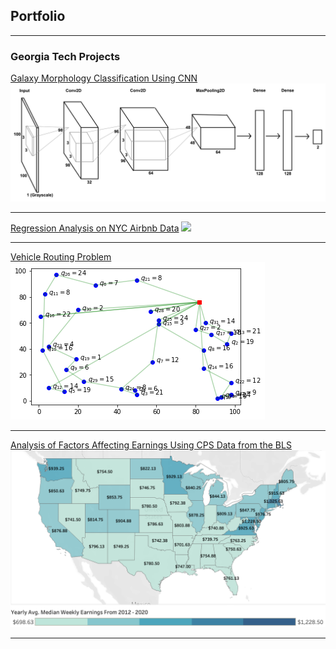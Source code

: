 ## Portfolio

---

### Georgia Tech Projects

[Galaxy Morphology Classification Using CNN](/Galaxy_Morphology_Classification_Using_CNN/report.pdf)
<img src="/Galaxy_Morphology_Classification_Using_CNN/logo.png?raw=true"/>

---
[Regression Analysis on NYC Airbnb Data](/Regression_Analysis_on_NYC_Airbnb_Data/report.pdf)
<img src="/Regression_Analysis_on_NYC_Airbnb_Data/logo.png?raw=true"/>

---
[Vehicle Routing Problem](/Vehicle_Routing_Problem/report.pdf)
<img src="/Vehicle_Routing_Problem/logo.png?raw=true"/>

---
[Analysis of Factors Affecting Earnings Using CPS Data from the BLS](/Analysis_of_Factors_Affecting_Earnings_BLS_Data/report.pdf)
<img src="/Analysis_of_Factors_Affecting_Earnings_BLS_Data/logo.png?raw=true"/>

---
